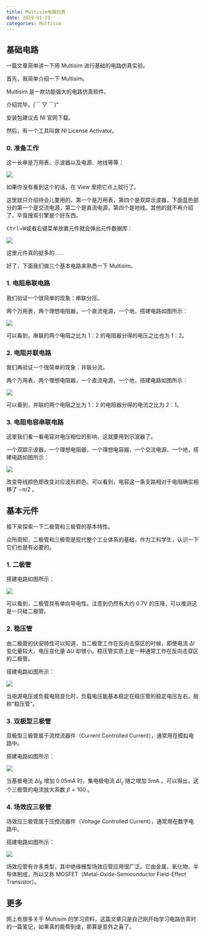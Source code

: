 ```yaml
---
title: Multisim电路仿真
date: 2019-01-19
categories: Multisim
---
```


## 基础电路

一篇文章简单讲一下用 Multisim 进行基础的电路仿真实验。

首先，我简单介绍一下 Multisim。

Multisim 是一款功能强大的电路仿真软件。

介绍完毕。(￣ ▽ ￣)"

安装包建议去 NI 官网下载。

然后，有一个工具叫做 NI License Activator。

### 0. 准备工作

这一长串是万用表、示波器以及电源、地线等等：

![](Multisim电路仿真/1.png)

如果你没有看到这个的话，在 View 里把它点上就行了。

这里就只介绍待会儿要用的。第一个是万用表，第四个是双踪示波器，下面蓝色部分的第一个是交流电源，第二个是直流电源，第四个是地线。其他的就不再介绍了，毕竟搜索引擎是个好东西。

<kbd>Ctrl</kbd>+<kbd>W</kbd>或者右键菜单放置元件就会弹出元件数据库：

![](Multisim电路仿真/2.png)

这里元件真的挺多的……

好了，下面我们做三个基本电路来熟悉一下 Multisim。

### 1. 电阻串联电路

我们验证一个很简单的现象：串联分压。

两个万用表，两个理想电阻器，一个直流电源，一个地，搭建电路如图所示：

![](Multisim电路仿真/3.png)

可以看到，串联的两个电阻之比为 1：2 的电阻器分得的电压之比也为 1：2。

### 2. 电阻并联电路

我们再验证一个很简单的现象：并联分流。

两个万用表，两个理想电阻器，一个直流电源，一个地，搭建电路如图所示：

![](Multisim电路仿真/4.png)

可以看到，并联的两个电阻之比为 1：2 的电阻器分得的电流之比为 2：1。

### 3. 电阻电容串联电路

这里我们看一看电容对电压相位的影响，这就要用到示波器了。

一个双踪示波器，一个理想电阻器，一个理想电容器，一个交流电源，一个地，搭建电路如图所示：

![](Multisim电路仿真/5.png)

改变导线颜色即改变对应波形颜色。可以看到，电容这一条支路相对于电阻确实相移了 $-\pi/2$ 。

## 基本元件

接下来探索一下二极管和三极管的基本特性。

众所周知，二极管和三极管是现代整个工业体系的基础，作为工科学生，认识一下它们也是有必要的。

### 1. 二极管

搭建电路如图所示：

![](Multisim电路仿真/6.png)

可以看到，二极管具有单向导电性。注意到仍然有大约 0.7V 的压降，可以推测这是一只硅二极管。

### 2. 稳压管

由二极管的伏安特性可以知道，当二极管工作在反向击穿区的时候，即使电流 $\Delta I$ 变化量较大，电压变化量 $\Delta U$ 却很小。稳压管实质上是一种通常工作在反向击穿区的二极管。

搭建电路如图所示：

![](Multisim电路仿真/7.png)

当电源电压或负载电阻变化时，负载电压能基本稳定在稳压管的稳定电压左右，故称“稳压管”。

### 3. 双极型三极管

双极型三极管属于流控流器件（Current Controlled Current），通常用在模拟电路中。

搭建电路如图所示：

![](Multisim电路仿真/8.png)

当基极电流 $\Delta I_{b}$ 增加 0.05mA 时，集电极电流 $\Delta I_{c}$ 随之增加 5mA 。可以得出，这个三极管的电流放大系数 $\beta=100$ 。

### 4. 场效应三极管

场效应三极管属于压控流器件（Voltage Controlled Current），通常用在数字电路中。

搭建电路如图所示：

![](Multisim电路仿真/9.png)

场效应管有许多类型，其中绝缘栅型场效应管应用很广泛。它由金属、氧化物、半导体制成，所以又称 MOSFET（Metal-Oxide-Semiconductor Field-Effect Transistor）。

## 更多

网上有很多关于 Multisim 的学习资料，这篇文章只是自己刚开始学习电路仿真时的一篇笔记，如果真的能帮到谁，那算是意外之喜了。
